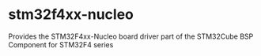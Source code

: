 # stm32f4xx-nucleo
Provides the STM32F4xx-Nucleo board driver part of the STM32Cube BSP Component for STM32F4 series
